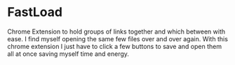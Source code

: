 # FastLoad
Chrome Extension to hold groups of links together and which between with ease. I find myself opening the same few files over and over again. With this chrome extension I just have to click a few buttons to save and open them all at once saving myself time and energy.
